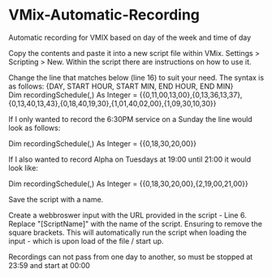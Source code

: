 # VMix-Automatic-Recording
Automatic recording for VMIX based on day of the week and time of day

Copy the contents and paste it into a new script file within VMix. Settings > Scripting > New.
Within the script there are instructions on how to use it.

Change the line that matches below (line 16) to suit your need. The syntax is as follows: {DAY, START HOUR, START MIN, END HOUR, END MIN}  
Dim recordingSchedule(,) As Integer = {{0,11,00,13,00},{0,13,36,13,37},{0,13,40,13,43},{0,18,40,19,30},{1,01,40,02,00},{1,09,30,10,30}}

If I only wanted to record the 6:30PM service on a Sunday the line would look as follows:

Dim recordingSchedule(,) As Integer = {{0,18,30,20,00}}

If I also wanted to record Alpha on Tuesdays at 19:00 until 21:00 it would look like:

Dim recordingSchedule(,) As Integer = {{0,18,30,20,00},{2,19,00,21,00}}

Save the script with a name.

Create a webbroswer input with the URL provided in the script - Line 6. Replace "[ScriptName]" with the name of the script. Ensuring to remove the square brackets. This will automatically run the script when loading the input - which is upon load of the file / start up.

Recordings can not pass from one day to another, so must be stopped at 23:59 and start at 00:00
